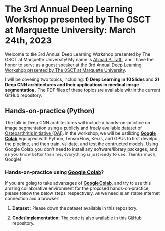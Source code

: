 # The 3rd Annual Deep Learning Workshop presented by The OSCT at Marquette University: March 24th, 2023


Welcome to the 3rd Annual Deep Learning Workshop presented by The OSCT at Marquette University! My name is [Ahmad P. Tafti](http://aptafti.github.io), and I have the honor to serve as a guest speaker at the [3rd Annual Deep Learning Workshop presented by The OSCT at Marquette University](https://web.cvent.com/event/8071b458-dcec-406d-9a52-5100e0e1ba4c/summary).

I will be covering two topics, including: <strong> 1) Deep Learning in 10 Slides </strong> and <strong> 2) Deep CNN architectures and their applications in medical image segmentation </strong>.  The PDF files of these topics are available within the current GitHub repository. 

##  Hands-on-practice (Python)
The talk in Deep CNN architectures will include a hands-on-practice on image segmentation using a publicly and freely available dataset of [Osteoarthritis Initiative (OAI)](https://nda.nih.gov/oai). In the workshop, we will be ustilizing [<strong>Google Colab</strong>](https://colab.research.google.com/notebooks/welcome.ipynb) equipped with Python, TensorFlow, Keras, and GPUs to first develpo the pipeline, and then train, validate, and test the contructed models. Using Google Colab, you don't need to install any software/library packages, and as you know better than me, everything is just ready to use. Thanks much, Google! 

### Hands-on-practice using [Google Colab](https://colab.research.google.com/notebooks/welcome.ipynb)?
If you are going to take advantages of [<strong>Google Colab</strong>](https://colab.research.google.com/notebooks/welcome.ipynb), and try to use this amzing collaborative environment for the proposed hands-on-practice, please follow the below steps, respectively. All we need is an stable internet connection and a browser! 


1) <strong> Dataset </strong>: Please down the dataset available in this repository. 

23) <strong>Code/Implementation</strong>: The code is also available in this GitHub repository. 


